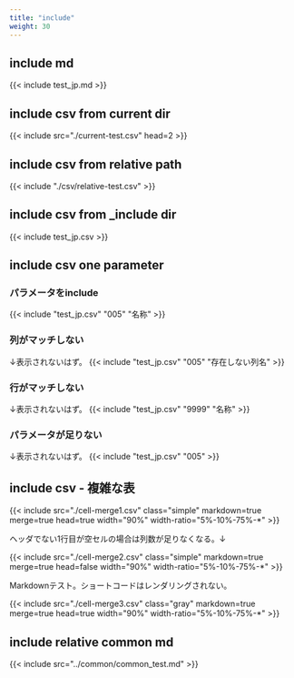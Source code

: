 ```yaml
---
title: "include"
weight: 30
---
```


## include md

{{< include test_jp.md >}}

## include csv from current dir

{{< include src="./current-test.csv" head=2 >}}

## include csv from relative path

{{< include "./csv/relative-test.csv" >}}

## include csv from _include dir

{{< include test_jp.csv >}}

## include csv one parameter

### パラメータをinclude

{{< include "test_jp.csv" "005" "名称" >}}

### 列がマッチしない

↓表示されないはず。
{{< include "test_jp.csv" "005" "存在しない列名" >}}

### 行がマッチしない

↓表示されないはず。
{{< include "test_jp.csv" "9999" "名称" >}}

### パラメータが足りない

↓表示されないはず。
{{< include "test_jp.csv" "005" >}}

## include csv - 複雑な表

{{< include
      src="./cell-merge1.csv"
      class="simple"
      markdown=true
      merge=true
      head=true
      width="90%"
      width-ratio="5%-10%-75%-*" >}}

ヘッダでない1行目が空セルの場合は列数が足りなくなる。↓

{{< include
      src="./cell-merge2.csv"
      class="simple"
      markdown=true
      merge=true
      head=false
      width="90%"
      width-ratio="5%-10%-75%-*" >}}

Markdownテスト。ショートコードはレンダリングされない。

{{< include
      src="./cell-merge3.csv"
      class="gray"
      markdown=true
      merge=true
      head=true
      width="90%"
      width-ratio="5%-10%-75%-*" >}}

## include relative common md

{{< include src="../common/common_test.md" >}}